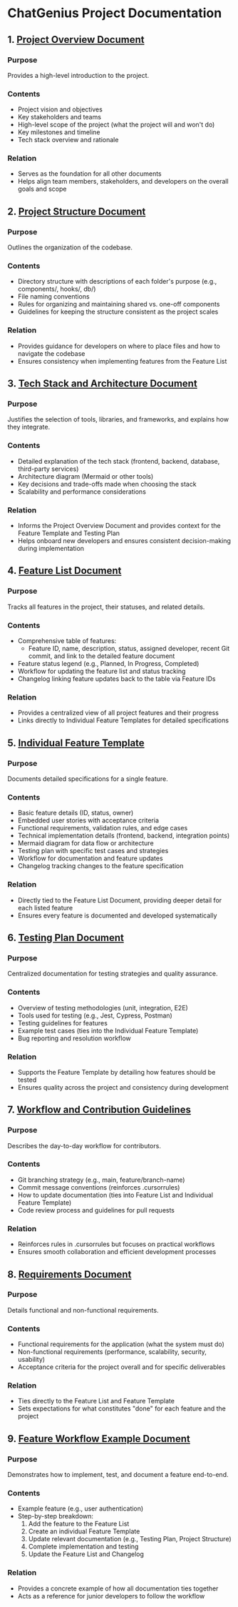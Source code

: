 # ChatGenius Project Documentation

## 1. [Project Overview Document](project_overview.md)

### Purpose

Provides a high-level introduction to the project.

### Contents

- Project vision and objectives
- Key stakeholders and teams
- High-level scope of the project (what the project will and won't do)
- Key milestones and timeline
- Tech stack overview and rationale

### Relation

- Serves as the foundation for all other documents
- Helps align team members, stakeholders, and developers on the overall goals and scope

## 2. [Project Structure Document](project_structure.md)

### Purpose

Outlines the organization of the codebase.

### Contents

- Directory structure with descriptions of each folder's purpose (e.g., components/, hooks/, db/)
- File naming conventions
- Rules for organizing and maintaining shared vs. one-off components
- Guidelines for keeping the structure consistent as the project scales

### Relation

- Provides guidance for developers on where to place files and how to navigate the codebase
- Ensures consistency when implementing features from the Feature List

## 3. [Tech Stack and Architecture Document](tech_stack_architecture.md)

### Purpose

Justifies the selection of tools, libraries, and frameworks, and explains how they integrate.

### Contents

- Detailed explanation of the tech stack (frontend, backend, database, third-party services)
- Architecture diagram (Mermaid or other tools)
- Key decisions and trade-offs made when choosing the stack
- Scalability and performance considerations

### Relation

- Informs the Project Overview Document and provides context for the Feature Template and Testing Plan
- Helps onboard new developers and ensures consistent decision-making during implementation

## 4. [Feature List Document](feature_list.md)

### Purpose

Tracks all features in the project, their statuses, and related details.

### Contents

- Comprehensive table of features:
  - Feature ID, name, description, status, assigned developer, recent Git commit, and link to the detailed feature document
- Feature status legend (e.g., Planned, In Progress, Completed)
- Workflow for updating the feature list and status tracking
- Changelog linking feature updates back to the table via Feature IDs

### Relation

- Provides a centralized view of all project features and their progress
- Links directly to Individual Feature Templates for detailed specifications

## 5. [Individual Feature Template](feature_template.md)

### Purpose

Documents detailed specifications for a single feature.

### Contents

- Basic feature details (ID, status, owner)
- Embedded user stories with acceptance criteria
- Functional requirements, validation rules, and edge cases
- Technical implementation details (frontend, backend, integration points)
- Mermaid diagram for data flow or architecture
- Testing plan with specific test cases and strategies
- Workflow for documentation and feature updates
- Changelog tracking changes to the feature specification

### Relation

- Directly tied to the Feature List Document, providing deeper detail for each listed feature
- Ensures every feature is documented and developed systematically

## 6. [Testing Plan Document](testing_plan.md)

### Purpose

Centralized documentation for testing strategies and quality assurance.

### Contents

- Overview of testing methodologies (unit, integration, E2E)
- Tools used for testing (e.g., Jest, Cypress, Postman)
- Testing guidelines for features
- Example test cases (ties into the Individual Feature Template)
- Bug reporting and resolution workflow

### Relation

- Supports the Feature Template by detailing how features should be tested
- Ensures quality across the project and consistency during development

## 7. [Workflow and Contribution Guidelines](workflow_contribution_guidelines.md)

### Purpose

Describes the day-to-day workflow for contributors.

### Contents

- Git branching strategy (e.g., main, feature/branch-name)
- Commit message conventions (reinforces .cursorrules)
- How to update documentation (ties into Feature List and Individual Feature Template)
- Code review process and guidelines for pull requests

### Relation

- Reinforces rules in .cursorrules but focuses on practical workflows
- Ensures smooth collaboration and efficient development processes

## 8. [Requirements Document](requirements.md)

### Purpose

Details functional and non-functional requirements.

### Contents

- Functional requirements for the application (what the system must do)
- Non-functional requirements (performance, scalability, security, usability)
- Acceptance criteria for the project overall and for specific deliverables

### Relation

- Ties directly to the Feature List and Feature Template
- Sets expectations for what constitutes "done" for each feature and the project

## 9. [Feature Workflow Example Document](feature_workflow_example.md)

### Purpose

Demonstrates how to implement, test, and document a feature end-to-end.

### Contents

- Example feature (e.g., user authentication)
- Step-by-step breakdown:
  1. Add the feature to the Feature List
  2. Create an individual Feature Template
  3. Update relevant documentation (e.g., Testing Plan, Project Structure)
  4. Complete implementation and testing
  5. Update the Feature List and Changelog

### Relation

- Provides a concrete example of how all documentation ties together
- Acts as a reference for junior developers to follow the workflow
